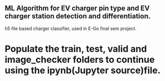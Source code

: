 ## ML Algorithm for EV charger pin type and EV charger station detection and differentiation.
h5 file based charger classifier, 
used in E-Go final sem project.

# Populate the train, test, valid and image_checker folders to continue using the ipynb(Jupyter source)file.